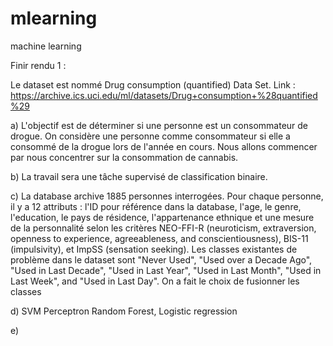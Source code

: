 # mlearning
machine learning

Finir rendu 1 :

Le dataset est nommé Drug consumption (quantified) Data Set.
Link : https://archive.ics.uci.edu/ml/datasets/Drug+consumption+%28quantified%29


a) L'objectif est de déterminer si une personne est un consommateur de drogue. On considère une personne comme consommateur si elle  a consommé de la drogue lors de l'année en cours. Nous allons commencer par nous concentrer sur la consommation de cannabis.

b) La travail sera une tâche supervisé de classification binaire. 

c) La database archive 1885 personnes interrogées. Pour chaque personne, il y a 12 attributs : l'ID pour référence dans la database, l'age, le genre,  l'education, le pays de résidence, l'appartenance ethnique et une mesure de la personnalité selon les critères NEO-FFI-R (neuroticism, extraversion, openness to experience, agreeableness, and conscientiousness), BIS-11 (impulsivity), et ImpSS (sensation seeking).
Les classes existantes de problème dans le dataset sont "Never Used", "Used over a Decade Ago", "Used in Last Decade", "Used in Last Year", "Used in Last Month", "Used in Last Week", and "Used in Last Day". On a fait le choix de fusionner les classes
 
d) SVM Perceptron
 Random Forest, Logistic regression
 
 e)
